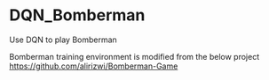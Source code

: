 # DQN_Bomberman
Use DQN to play Bomberman

Bomberman training environment is modified from the below project
https://github.com/alirizwi/Bomberman-Game
